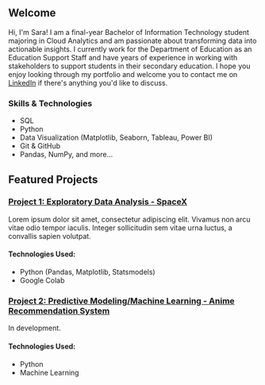 ## Welcome
Hi, I'm Sara! I am a final-year Bachelor of Information Technology student majoring in Cloud Analytics and am passionate about transforming data into actionable insights. I currently work for the Department of Education as an Education Support Staff and have years of experience in working with stakeholders to support students in their secondary education. I hope you enjoy looking through my portfolio and welcome you to contact me on [LinkedIn](https://www.linkedin.com/in/sara-anicic) if there's anything you'd like to discuss.

### Skills & Technologies
- SQL
- Python
- Data Visualization (Matplotlib, Seaborn, Tableau, Power BI)
- Git & GitHub
- Pandas, NumPy, and more...

## Featured Projects

### [Project 1: Exploratory Data Analysis - SpaceX](https://github.com/s-anicic/Portfolio-Projects/blob/main/SpaceX_EDA_Time_series_analysis_of_launches.ipynb)
Lorem ipsum dolor sit amet, consectetur adipiscing elit. Vivamus non arcu vitae odio tempor iaculis. Integer sollicitudin sem vitae urna luctus, a convallis sapien volutpat. 

#### Technologies Used:
- Python (Pandas, Matplotlib, Statsmodels)
- Google Colab

### [Project 2: Predictive Modeling/Machine Learning - Anime Recommendation System]()
In development.

#### Technologies Used:
- Python
- Machine Learning
